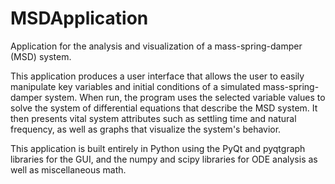 # MSDApplication
Application for the analysis and visualization of a mass-spring-damper (MSD) system.

This application produces a user interface that allows the user to easily manipulate key variables and initial conditions of a simulated mass-spring-damper system. When run, the program uses the selected variable values to solve the system of differential equations that describe the MSD system. It then presents vital system attributes such as settling time and  natural frequency, as well as graphs that visualize the system's behavior.

This application is built entirely in Python using the PyQt and pyqtgraph libraries for the GUI, and the numpy and scipy libraries for ODE analysis as well as miscellaneous math.
